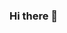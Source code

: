 ### Hi there 👋

<!--
**sereczeq/sereczeq** is a ✨ _special_ ✨ repository because its `README.md` (this file) appears on your GitHub profile.

Projects:
CalendarZoomUpdator
Python, Google API, web scraping
Python program made to make online studying easier for me and my classmates.

Program browses student email account finding links and dates for Zoom classes and adds them as events to Google Callendar

https://github.com/sereczeq/CalendarZoomUpdator

Data Structures
Java
Coding different data structures in Java to learn how they work under the hood

https://github.com/sereczeq/Data-Structures

Memory Game
.NET, C#, Windows Forms
Memory game made in windows forms
https://github.com/sereczeq/C-/tree/main/Sobota

Matrices, Unit Testing, Pointers
C++, Google Test
Coding structures such as Smart Pointers and Trees in C++. FInished learning with a big project: matrices including many complex matrix operations. Testing with Google Test.

https://github.com/sereczeq/CPP

I hereby consent to my personal data being processed for the purpose of considering my application.

Neural Network Floppy Bird
Python, Neural Network, pygame
Simple game with the purpose of learning the basics of neural networks. The record was 15 points ;)

https://github.com/sereczeq/NeuralNetworkFloppyBird

 

Multiple Unity Games
Unity 3D, C#, Blender
Unity Games I'm making for my teaching job. I decided to include them as my own because the code is written by me line by line. I also included a lot of modifications, appended the content, and modernized the games. Note that they are not my own ideas.

https://github.com/sereczeq/Unity-Projects

2D Tank Game
Unity 3D, C#
My first Unity Game worth sharing. Includes complicated custom labyrinth-creating algorithm, multiple weapons for tanks, and state saving.

https://github.com/sereczeq/czo-gi

Online Poker Game
Java, Sockets
It was one of my first 'big' projects. The main part of it was learning how sockets work in Java, which I accomplished.

Communication between game instances is achieved through a server, which sends players updates on the game.

https://github.com/sereczeq/Poker-Game

Web developement
React.js, Next.js, Express.js, Node.js, AWS, Vercel, REST
FizzBuzz - Overcomplicated solution for simple fizz buzz problem. Includes a database, server-side operations, and many more. Team project
https://github.com/mustafaMari/FizzBuzz/tree/FrontEnd


https://intalk21.vercel.app/ - Political website with future interviews, WORK IN PROGRESS
https://github.com/sereczeq/intalk21-front-end
